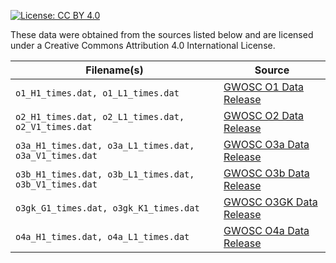 [![License: CC BY 4.0](https://licensebuttons.net/l/by/4.0/80x15.png)](https://creativecommons.org/licenses/by/4.0/)

These data were obtained from the sources listed below and are licensed under a Creative Commons Attribution 4.0 International License.

| Filename(s) | Source |
| --- | --- |
| `o1_H1_times.dat, o1_L1_times.dat` | [GWOSC O1 Data Release](https://gwosc.org/timeline/show/O1/H1_DATA*L1_DATA/1126051217/11203200/) |
| `o2_H1_times.dat, o2_L1_times.dat, o2_V1_times.dat` | [GWOSC O2 Data Release](https://gwosc.org/timeline/show/O2_16KHZ_R1/H1_DATA*L1_DATA*V1_DATA/1164556817/23176801/) |
| `o3a_H1_times.dat, o3a_L1_times.dat, o3a_V1_times.dat` | [GWOSC O3a Data Release](https://gwosc.org/timeline/show/O3a_16KHZ_R1/H1_DATA*L1_DATA*V1_DATA/1238166018/15811200/) |
| `o3b_H1_times.dat, o3b_L1_times.dat, o3b_V1_times.dat` | [GWOSC O3b Data Release](https://gwosc.org/timeline/show/O3b_16KHZ_R1/H1_DATA*L1_DATA*V1_DATA/1256655618/12708000/) |
| `o3gk_G1_times.dat, o3gk_K1_times.dat` | [GWOSC O3GK Data Release](https://gwosc.org/timeline/show/O3GK_16KHZ_R1/G1_DATA*K1_DATA/1270281618/1180800) |
| `o4a_H1_times.dat, o4a_L1_times.dat` | [GWOSC O4a Data Release](https://gwosc.org/timeline/show/O4a_16KHZ_R1/H1_DATA*L1_DATA/1368195220/21260798/) |
